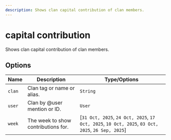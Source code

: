 ```yaml
---
description: Shows clan capital contribution of clan members.
---
```


# capital contribution

Shows clan capital contribution of clan members.

## Options

| Name | Description | Type/Options |
|------|-------------|--------------|
| `clan` | Clan tag or name or alias. | `String` |
| `user` | Clan by @user mention or ID. | `User` |
| `week` | The week to show contributions for. | [`31 Oct, 2025`, `24 Oct, 2025`, `17 Oct, 2025`, `10 Oct, 2025`, `03 Oct, 2025`, `26 Sep, 2025`] |


